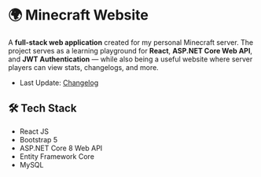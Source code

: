 # 🌍 Minecraft Website

A **full-stack web application** created for my personal Minecraft server. The project serves as a learning playground for **React**, **ASP.NET Core Web API**, and **JWT Authentication** — while also being a useful website where server players can view stats, changelogs, and more.

- Last Update: [Changelog](https://github.com/tomasbures93/Minecraft_Website/blob/main/Changelog.md)

## 🛠 Tech Stack
- React JS
- Bootstrap 5
- ASP.NET Core 8 Web API
- Entity Framework Core
- MySQL
